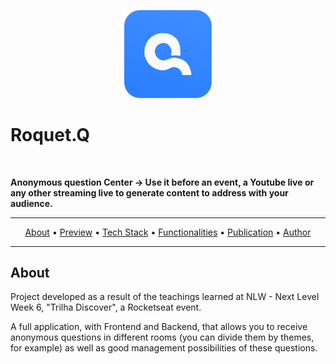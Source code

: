 <p align="center">
  <img src="./README-assets/Roquet-q.png" width="140px" />
</p>

# Roquet.Q

<br/>

**Anonymous question Center → Use it before an event, a Youtube live or any other streaming live to generate content to address with your audience.**

---

<p align="center">
	<a href="#about">About</a> •
  <a href="#preview">Preview</a> •
	<a href="#tech-stack">Tech Stack</a> •
  <a href="#functionalities">Functionalities</a> •
	<a href="#publication">Publication</a> •
	<a href="#author">Author</a> 
</p>

---

## About

Project developed as a result of the teachings learned at NLW - Next Level Week 6, "Trilha Discover", a Rocketseat event.

A full application, with Frontend and Backend, that allows you to receive anonymous questions in different rooms (you can divide them by themes, for example) as well as good management possibilities of these questions.

